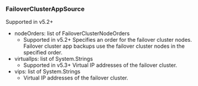 ### FailoverClusterAppSource
Supported in v5.2+

- nodeOrders: list of FailoverClusterNodeOrders
  - Supported in v5.2+
  Specifies an order for the failover cluster nodes. Failover cluster app backups use the failover cluster nodes in the specified order.
- virtualIps: list of System.Strings
  - Supported in v5.3+
  Virtual IP addresses of the failover cluster.
- vips: list of System.Strings
  - Virtual IP addresses of the failover cluster.
